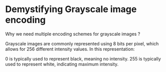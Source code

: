 # Demystifying Grayscale image encoding
Why we need multiple encoding schemes for grayscale images ?

Grayscale images are commonly represented using 8 bits per pixel, which allows for 256 different intensity values. In this representation:

0 is typically used to represent black, meaning no intensity.
255 is typically used to represent white, indicating maximum intensity.
